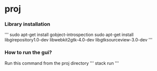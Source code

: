 # proj

### Library installation
'''
sudo apt-get install gobject-introspection
sudo apt-get install libgirepository1.0-dev libwebkit2gtk-4.0-dev libgtksourceview-3.0-dev
'''
### How to run the gui?

Run this command from the proj directory
'''
stack run
'''
